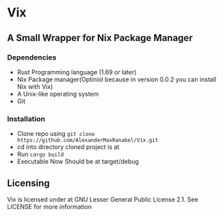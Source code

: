 # Vix
## A Small Wrapper for Nix Package Manager

### Dependencies
- Rust Programming language (1.69 or later)
- Nix Package manager(Optiniol because in version 0.0.2 you can install Nix with Vix)
- A Unix-like operating system
- Git

### Installation
- Clone repo using ```git clone https://github.com/AlexanderMaxRanabel/Vix.git```
- cd into directory cloned project is at
- Run ```cargo build```
- Executable Now Should be at target/debug

 ## Licensing
Vix is licensed under at GNU Lesser General Public License 2.1. See LICENSE for more information
